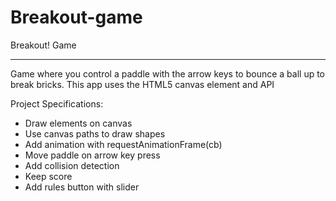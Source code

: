 # Breakout-game

Breakout! Game
_______________________________________________________________________________________________________________________________________
Game where you control a paddle with the arrow keys to bounce a ball up to break bricks. This app uses the HTML5 canvas element and API

Project Specifications:

- Draw elements on canvas
- Use canvas paths to draw shapes
- Add animation with requestAnimationFrame(cb)
- Move paddle on arrow key press
- Add collision detection
- Keep score
- Add rules button with slider
